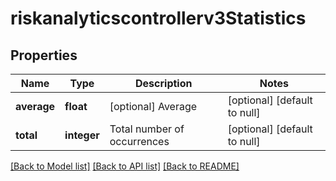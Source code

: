 # riskanalyticscontrollerv3Statistics

## Properties
Name | Type | Description | Notes
------------ | ------------- | ------------- | -------------
**average** | **float** | [optional] Average | [optional] [default to null]
**total** | **integer** | Total number of occurrences | [optional] [default to null]

[[Back to Model list]](../README.md#documentation-for-models) [[Back to API list]](../README.md#documentation-for-api-endpoints) [[Back to README]](../README.md)


